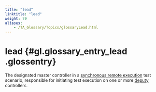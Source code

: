 ```yaml
--- 
title: "lead"
linktitle: "lead"
weight: 79
aliases: 
    - /TA_Glossary/Topics/glossaryLead.html
---
```

# lead {#gl.glossary_entry_lead .glossentry}

The designated master controller in a [synchronous remote execution](glossarySynchronousRemoteXqt.html) test scenario, responsible for initiating test execution on one or more [deputy](glossaryDeputy.html) controllers.

